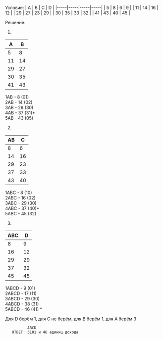 ﻿Условие:
| A   | B   | C   | D   |
|-----|-----|-----|-----|
| 5   | 8   | 6   | 9   |
| 11  | 14  | 16  | 12  |
| 29  | 27  | 23  | 29  |
| 30  | 35  | 33  | 32  |
| 41  | 43  | 40  | 45  |

Решение:

1) 
| A   | B   |  
|-----|-----|
| 5   | 8   |
| 11  | 14  |
| 29  | 27  | 
| 30  | 35  | 
| 41  | 43  |

1AB - 8 (01)    
2AB - 14 (02)   
3AB - 29 (30)   
4AB - 37 (31)*  
5AB - 43 (05)

2)
| AB   | C   |  
|-----|-----|
| 8   | 6   |
| 14  | 16  |
| 29  | 23  | 
| 37  | 33  | 
| 43  | 40  |

1ABC - 8 (10)   
2ABC - 16 (02)  
3ABC - 29 (30)  
4ABC - 37 (40)*  
5ABC - 45 (32)  

3)
| ABC   | D   |  
|-----|-----|
| 8   | 9   |
| 16  | 12  |
| 29  | 29  | 
| 37  | 32  | 
| 45  | 45  |

1ABCD - 9 (01)  
2ABCD - 17 (11)     
3ABCD - 29 (30)     
4ABCD - 38 (31)     
5ABCD - 46 (41) *

Для D берём 1, для C не берём, для B берём 1, для A берём 3

              ABCD
       ОТВЕТ: 3101 и 46 единиц дохода

